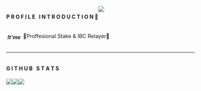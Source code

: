 <div align="center">
  <div style="display: flex; align-items: flex-start;">
  <h4><b>P R O F I L E &nbsp; I N T R O D U C T I O N 👋</b></h4>
  <img align="top" src="https://komarev.com/ghpvc/?username=vinjan23&color=blueviolet"/>
  </div>
</div>
<div align="center">
  <div style="display: flex; align-items: flex-start;">
  <br />
<h4><i> &nbsp;It'me&nbsp;&nbsp;</h4></i>
<br />
🎉Proffesional Stake & IBC Relayer🎉


</div>
<hr>

<div align="center">
  <div style="display: flex; align-items: flex-start;">
  <h4><b>G I T H U B &nbsp; S T A T S</b></h4>
  <hr>
  </div>
</div>

<div align="center">
  <div style="display: flex; align-items: flex-start;">
    <img align="top" src="https://github-readme-stats.vercel.app/api?username=vinjan23&show_icons=true&theme=nightowl"/>
<br />
<br />
    <img align="top" src="https://github-readme-streak-stats.herokuapp.com/?user=vinjan23&theme=nightowl&date_format=M%20j%5B%2C%20Y%5D"/>
<br />
<br />
   <img align="down" src="https://github-readme-stats.vercel.app/api/top-langs/?username=vinjan23&layout=compact&theme=nightowl"/>
  </div>
</div>
<!--
**vinjan23/vinjan23** is a ✨ _special_ ✨ repository because its `README.md` (this file) appears on your GitHub profile.

Here are some ideas to get you started:

- 🔭 I’m currently working on ...
- 🌱 I’m currently learning ...
- 👯 I’m looking to collaborate on ...
- 🤔 I’m looking for help with ...
- 💬 Ask me about ...
- 📫 How to reach me: ...
- 😄 Pronouns: ...
- ⚡ Fun fact: ...
-->
